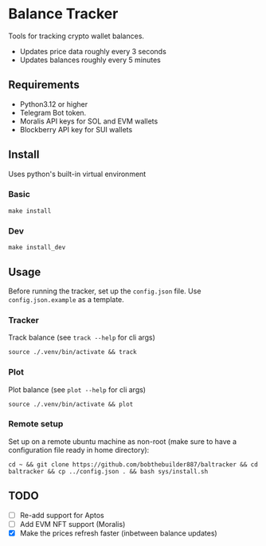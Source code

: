 # Balance Tracker

Tools for tracking crypto wallet balances.

- Updates price data roughly every 3 seconds
- Updates balances roughly every 5 minutes

## Requirements

- Python3.12 or higher
- Telegram Bot token.
- Moralis API keys for SOL and EVM wallets
- Blockberry API key for SUI wallets

## Install

Uses python's built-in virtual environment

### Basic

```{bash}
make install
```

### Dev

```{bash}
make install_dev
```

## Usage

Before running the tracker, set up the `config.json` file. Use `config.json.example` as a template.

### Tracker

Track balance (see `track --help` for cli args)

```{bash}
source ./.venv/bin/activate && track
```

### Plot

Plot balance (see `plot --help` for cli args)

```{bash}
source ./.venv/bin/activate && plot
```

### Remote setup

Set up on a remote ubuntu machine as non-root (make sure to have a configuration file ready in home directory):

```{bash}
cd ~ && git clone https://github.com/bobthebuilder887/baltracker && cd baltracker && cp ../config.json . && bash sys/install.sh
```

## TODO

- [ ] Re-add support for Aptos
- [ ] Add EVM NFT support (Moralis)
- [x] Make the prices refresh faster (inbetween balance updates)

